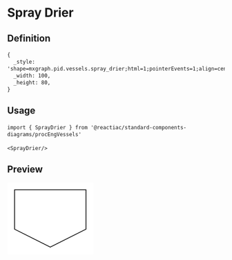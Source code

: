 # Spray Drier

## Definition

```
{
  _style: 'shape=mxgraph.pid.vessels.spray_drier;html=1;pointerEvents=1;align=center;verticalLabelPosition=bottom;verticalAlign=top;dashed=0;',
  _width: 100,
  _height: 80,
}
```

## Usage

```
import { SprayDrier } from '@reactiac/standard-components-diagrams/procEngVessels'

<SprayDrier/>
```

## Preview

<img src="./spray-drier.png" width="200"/>
